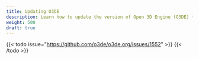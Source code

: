 ```yaml
---
title: Updating O3DE
description: Learn how to update the version of Open 3D Engine (O3DE) that's used in your project.
weight: 500
draft: true
---
```


{{< todo issue="https://github.com/o3de/o3de.org/issues/1552" >}}
{{< /todo >}}
